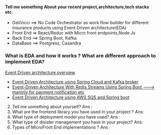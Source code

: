 #### Tell me something About your recent project,architecture,tech stacks etc.
- DaVincci ==> No Code Orchestrator as  work flow builder for different insurance products using Event Driven architecture(EDA)
- Front End => React/Reduc with Micro front endpoints,Node Js
- Back End ==> Spring Boot, Kafka
- DataBase ==> Postgress, Casandra

### What is EDA and how it works ? What are different approach to implement EDA?

[Event Driven architecture overview](https://medium.com/search?q=Event+driven+using+Springboot)
- [Event Driven Architecture using Spring Cloud and Kafka broker](https://benstitou-anas.medium.com/event-driven-architecture-using-spring-cloud-and-kafka-broker-a3e7c907796d)
- [Event-Driven Architecture With Redis Streams Using Spring Boot ---> maninly for payment notification etc](https://medium.com/nerd-for-tech/event-driven-architecture-with-redis-streams-using-spring-boot-a81a1c9a4cde)
- [Event Driven Architecture using AWS SQS and Spring boot](https://anand-guptaa.medium.com/event-driven-architecture-using-aws-sqs-and-spring-boot-d29fc3b1b25b)

2. Tell me something about yourself?
Ans :
3. What are the frontend library you have used in your project ?
Ans:
4. What type of deployment model you have used?
Ans :
5. What type of disister management you have in your project?
Ans: 
6. Types of MicroFront End implementations ?
Ans :
